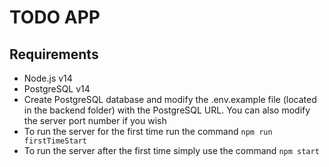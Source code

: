 # TODO APP

## Requirements

* Node.js v14
* PostgreSQL v14
* Create PostgreSQL database and modify the .env.example file (located in the backend folder) with the PostgreSQL URL. You can also modify the server port number if you wish
* To run the server for the first time run the command `npm run firstTimeStart`
* To run the server after the first time simply use the command `npm start`